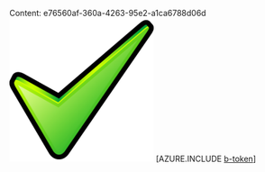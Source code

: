 Content: e76560af-360a-4263-95e2-a1ca6788d06d![image](790a3fef-3648-4f4a-a89e-330eadd59510.png)
[AZURE.INCLUDE [b-token](564109a1-9278-4d30-bf02-7480c0d4dcdd.md)]
